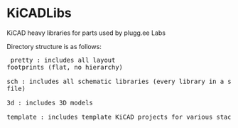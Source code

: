 # KiCADLibs
KiCAD heavy libraries for parts used by plugg.ee Labs  
  
Directory structure is as follows:<pre>
pretty    : includes all layout footprints (flat, no hierarchy)  
sch       : includes all schematic libraries (every library in a separate file)  
3d        : includes 3D models  
template  : includes template KiCAD projects for various stacks  
</pre>  
